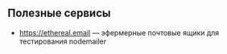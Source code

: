## Полезные сервисы

* https://ethereal.email — эфермерные почтовые ящики для тестирования nodemailer
